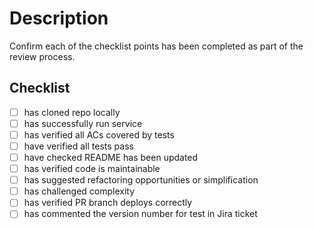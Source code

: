 # Description

Confirm each of the checklist points has been completed as part of the review process.

## Checklist

- [ ] has cloned repo locally
- [ ] has successfully run service
- [ ] has verified all ACs covered by tests
- [ ] have verified all tests pass
- [ ] have checked README has been updated
- [ ] has verified code is maintainable
- [ ] has suggested refactoring opportunities or simplification
- [ ] has challenged complexity
- [ ] has verified PR branch deploys correctly
- [ ] has commented the version number for test in Jira ticket